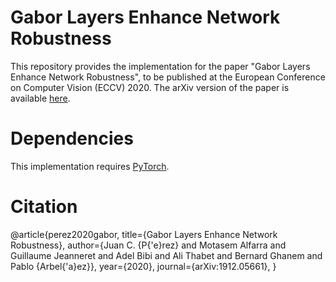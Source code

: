 # Gabor Layers Enhance Network Robustness
This repository provides the implementation for the paper "Gabor Layers Enhance Network Robustness", to be published at the European Conference on Computer Vision (ECCV) 2020. The arXiv version of the paper is available [here](https://arxiv.org/abs/1912.05661).

# Dependencies
This implementation requires [PyTorch](https://pytorch.org/).

# Citation
@article{perez2020gabor,
    title={Gabor Layers Enhance Network Robustness},
    author={Juan C. {P{\'e}rez} and Motasem Alfarra and Guillaume Jeanneret and Adel Bibi and Ali Thabet and Bernard Ghanem and Pablo {Arbel{\'a}ez}},
    year={2020},
    journal={arXiv:1912.05661},
}
